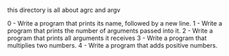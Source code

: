 this directory is all about agrc and argv

0 - Write a program that prints its name, followed by a new line.
1 - Write a program that prints the number of arguments passed into it.
2 - Write a program that prints all arguments it receives
3 - Write a program that multiplies two numbers.
4 - Write a program that adds positive numbers.